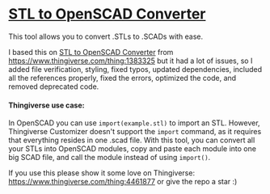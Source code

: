 # [STL to OpenSCAD Converter](https://raviriley.github.io/STL-to-OpenSCAD-Converter/)

This tool allows you to convert .STLs to .SCADs with ease.
 
I based this on [STL to OpenSCAD Converter](http://jsfiddle.net/roha/353r2k8w/embedded/result/) from https://www.thingiverse.com/thing:1383325 but it had a lot of issues, so I added file verification, styling, fixed typos, updated dependencies, included all the references properly, fixed the errors, optimized the code, and removed deprecated code. 

#### Thingiverse use case:

In OpenSCAD you can use `import(example.stl)` to import an STL. However, Thingiverse Customizer doesn't support the `import` command, as it requires that everything resides in one .scad file. With this tool, you can convert all your STLs into OpenSCAD modules, copy and paste each module into one big SCAD file, and call the module instead of using `import()`.

If you use this please show it some love on Thingiverse: https://www.thingiverse.com/thing:4461877 or give the repo a star :) 
